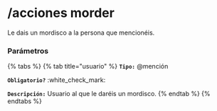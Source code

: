 # /acciones morder

Le dais un mordisco a la persona que mencionéis.

### Parámetros

{% tabs %}
{% tab title="usuario" %}
**`Tipo:`** @mención

**`Obligatorio?`** :white\_check\_mark:

**`Descripción:`** Usuario al que le daréis un mordisco.
{% endtab %}
{% endtabs %}
